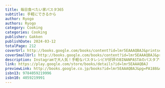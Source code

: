 ```yaml
---
title: 毎日食べたい家パスタ365
subtitle: 手軽にできるから
author: Ryogo
authors: Ryogo
category: Cooking
categories: Cooking
publisher: Gakken
publishDate: 2024-03-12
totalPage: 212
coverUrl: http://books.google.com/books/content?id=lmr5EAAAQBAJ&printsec=frontcover&img=1&zoom=1&edge=curl&source=gbs_api
coverSmallUrl: http://books.google.com/books/content?id=lmr5EAAAQBAJ&printsec=frontcover&img=1&zoom=5&edge=curl&source=gbs_api
description: Instagramで大人気！手軽なパスタレシピが好評のBINANPASTAのパスタアイデア大事典。「毎日家パスタ」をテーマに365品のパスタレシピを集録。食材やソースの種類から「これなら作れる」レシピをすぐに見つけられる。
link: https://play.google.com/store/books/details?id=lmr5EAAAQBAJ
previewLink: http://books.google.co.jp/books?id=lmr5EAAAQBAJ&pg=PA188&dq=%E6%AF%8E%E6%97%A5%E9%A3%9F%E3%81%B9%E3%81%9F%E3%81%84%E5%AE%B6%E3%83%91%E3%82%B9%E3%82%BF&hl=&as_pt=BOOKS&cd=1&source=gbs_api
isbn13: 9784059219996
isbn10: 4059219991
---
```

